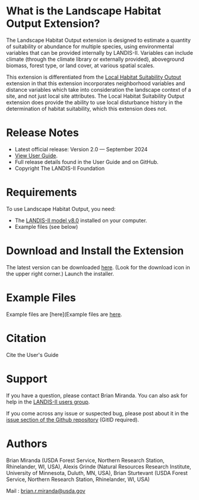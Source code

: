 # What is the Landscape Habitat Output Extension?

The Landscape Habitat Output extension is designed to estimate a quantity of suitability or abundance for multiple species, using environmental variables that can be provided internally by LANDIS-II.  Variables can include climate (through the climate library or externally provided), aboveground biomass, forest type, or land cover, at various spatial scales.

This extension is differentiated from the [Local Habitat Suitability Output](https://landis-ii-foundation.github.io/Extension-Local-Habitat-Suitability-Output/) extension in that this extension incorporates neighborhood variables and distance variables which take into consideration the landscape context of a site, and not just local site attributes.  The Local Habitat Suitability Output extension does provide the ability to use local disturbance history in the determination of habitat suitability, which this extension does not.

# Release Notes

- Latest official release: Version 2.0 — September 2024
- [View User Guide](https://github.com/LANDIS-II-Foundation/Extension-Output-Bird-Habitat/blob/master/docs/LANDIS-II%20Landscape%20Habitat%20Output%20v2%20User%20Guide.pdf).
- Full release details found in the User Guide and on GitHub.
- Copyright The LANDIS-II Foundation

# Requirements

To use Landscape Habitat Output, you need:

- The [LANDIS-II model v8.0](http://www.landis-ii.org/install) installed on your computer.
- Example files (see below)

# Download and Install the Extension

The latest version can be downloaded [here](https://github.com/LANDIS-II-Foundation/Extension-Output-Bird-Habitat/blob/master/deploy/installer/LANDIS-II-V8%20Output%20Landscape%20Habitat%202.0-setup.exe). (Look for the download icon in the upper right corner.) Launch the installer.

# Example Files

Example files are [here](Example files are [here](https://downgit.github.io/#/home?url=https://github.com/LANDIS-II-Foundation/Extension-Output-Bird-Habitat/tree/master/testings/Core8.0-BirdHabitat2.0).

# Citation

Cite the User's Guide

# Support

If you have a question, please contact Brian Miranda. 
You can also ask for help in the [LANDIS-II users group](http://www.landis-ii.org/users).

If you come across any issue or suspected bug, please post about it in the [issue section of the Github repository](https://github.com/LANDIS-II-Foundation/Extension-Output-Bird-Habitat/issues) (GitID required).

# Authors

Brian Miranda (USDA Forest Service, Northern Research Station, Rhinelander, WI, USA), Alexis Grinde (Natural Resources Research Institute, University of Minnesota, Duluth, MN, USA), Brian Sturtevant (USDA Forest Service, Northern Research Station, Rhinelander, WI, USA)

Mail : brian.r.miranda@usda.gov
